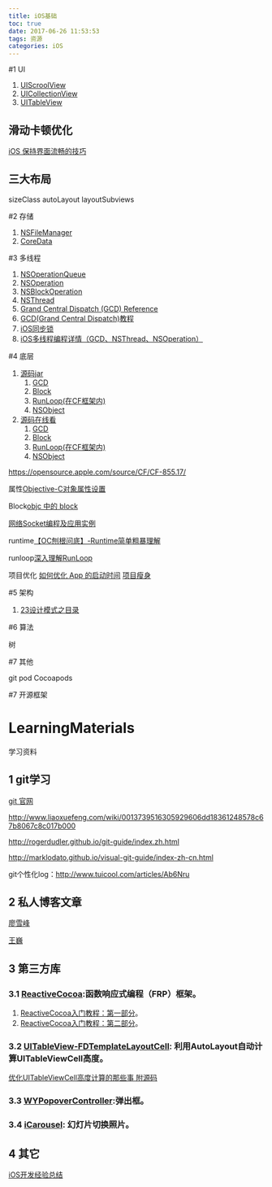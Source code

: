 ```yaml
---
title: iOS基础
toc: true
date: 2017-06-26 11:53:53
tags: 资源
categories: iOS
---
```



#1 UI

1. [UIScroolView](http://blog.csdn.net/y550918116j/article/details/52022330)
2. [UICollectionView](http://blog.csdn.net/y550918116j/article/details/52024819)
3. [UITableView](http://blog.csdn.net/y550918116j/article/details/52021586)

## 滑动卡顿优化

[iOS 保持界面流畅的技巧](http://blog.ibireme.com/2015/11/12/smooth_user_interfaces_for_ios/)

## 三大布局

sizeClass autoLayout layoutSubviews

#2 存储

1. [NSFileManager](http://blog.csdn.net/y550918116j/article/details/52815990)
2. [CoreData](http://blog.csdn.net/y550918116j/article/category/6475388)

#3 多线程

1. [NSOperationQueue](http://blog.csdn.net/y550918116j/article/details/50836823)
2. [NSOperation](http://blog.csdn.net/y550918116j/article/details/50836813)
3. [NSBlockOperation](http://blog.csdn.net/y550918116j/article/details/50836819)
4. [NSThread](http://blog.csdn.net/y550918116j/article/details/50612230)
5. [Grand Central Dispatch (GCD) Reference](http://blog.csdn.net/y550918116j/article/details/52385222)
6. [GCD(Grand Central Dispatch)教程](http://www.dreamingwish.com/article/gcdgrand-central-dispatch-jiao-cheng.html)
7. [iOS同步锁](http://blog.csdn.net/y550918116j/article/details/62430893)
8. [iOS多线程编程详情（GCD、NSThread、NSOperation）](http://lib.csdn.net/article/ios/57715)

#4 底层

1. [源码jar](https://opensource.apple.com/tarballs/)
	1. [GCD](https://opensource.apple.com/tarballs/libdispatch/)
	2. [Block](https://opensource.apple.com/tarballs/libclosure/)
	3. [RunLoop(在CF框架内)](https://opensource.apple.com/tarballs/CF/)
	4. [NSObject](https://opensource.apple.com/tarballs/objc4/)
2. [源码在线看](https://opensource.apple.com/source/)
	1. [GCD](https://opensource.apple.com/source/libdispatch/)
	2. [Block](https://opensource.apple.com/source/libclosure/)
	3. [RunLoop(在CF框架内)](https://opensource.apple.com/source/CF/)
	4. [NSObject](https://opensource.apple.com/source/objc4/)



https://opensource.apple.com/source/CF/CF-855.17/

属性[Objective-C对象属性设置](http://blog.csdn.net/y550918116j/article/details/48968955)

Block[objc 中的 block](http://blog.ibireme.com/2013/11/27/objc-block/)

[网络Socket编程及应用实例](http://lib.csdn.net/article/embeddeddevelopment/60828)

runtime[【OC刨根问底】-Runtime简单粗暴理解](http://www.jianshu.com/p/f900de4a1495)

runloop[深入理解RunLoop](http://blog.ibireme.com/2015/05/18/runloop/)

项目优化
[如何优化 App 的启动时间](http://www.dreamingwish.com/articlelist/tag/block)
[项目瘦身](https://raw.githubusercontent.com/937447974/Blog/master/Resources/2017031401.png)

#5 架构

1. [23设计模式之目录](http://blog.csdn.net/y550918116j/article/details/50072719)

#6 算法

树

#7 其他

git
pod
Cocoapods

#7 开源框架


# LearningMaterials

学习资料

## 1 git学习

[git 官网](https://developer.github.com)

http://www.liaoxuefeng.com/wiki/0013739516305929606dd18361248578c67b8067c8c017b000

http://rogerdudler.github.io/git-guide/index.zh.html

http://marklodato.github.io/visual-git-guide/index-zh-cn.html

git个性化log：http://www.tuicool.com/articles/Ab6Nru

## 2 私人博客文章

[廖雪峰](http://www.liaoxuefeng.com)

[王巍](http://onevcat.com)

## 3 第三方库

### 3.1 [ReactiveCocoa](https://github.com/ReactiveCocoa/ReactiveCocoa):函数响应式编程（FRP）框架。

1. [ReactiveCocoa入门教程：第一部分](http://www.cocoachina.com/ios/20150123/10994.html)。
2. [ReactiveCocoa入门教程：第二部分](http://www.cocoachina.com/ios/20160211/15020.html)。


### 3.2 [UITableView-FDTemplateLayoutCell](https://github.com/forkingdog/UITableView-FDTemplateLayoutCell): 利用AutoLayout自动计算UITableViewCell高度。

[优化UITableViewCell高度计算的那些事 附源码](http://www.cocoachina.com/ios/20150518/11854.html)

### 3.3 [WYPopoverController](https://github.com/937447974/WYPopoverController):弹出框。

### 3.4 [iCarousel](https://github.com/nicklockwood/iConsole): 幻灯片切换照片。
## 4 其它

[iOS开发经验总结](http://www.jianshu.com/p/d333cf6ae4b0)
